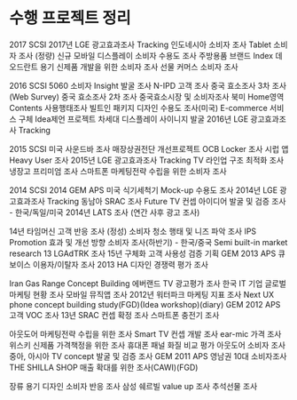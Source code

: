 # 수행 프로젝트 정리


2017 SCSI
2017년 LGE 광고효과조사 Tracking
인도네시아 소비자 조사
Tablet 소비자 조사 (정량)
신규 모바일 디스플레이 소비자 수용도 조사
주방용품 브랜드 Index
데오드란트 용기 신제품 개발을 위한 소비자 조사
선물 커머스 소비자 조사





2016 SCSI
5060 소비자 Insight 발굴 조사
N-IPD 고객 조사
중국 효소조사 3차 조사(Web Survey)
중국 효소조사 2차 조사
중국효소시장 및 소비자조사
북미 Home영역 Contents 사용행태조사
빌트인 패키지 디자인 수용도 조사(미국)
E-commerce 서비스 구체 Idea제언 프로젝트
차세대 디스플레이 사이니지 발굴
2016년 LGE 광고효과조사 Tracking



2015 SCSI
미국 사운드바 조사
매장상권전단 개선프로젝트
OCB Locker 조사
시럽 앱 Heavy User 조사
2015년 LGE 광고효과조사 Tracking
TV 라인업 구조 최적화 조사
냉장고 프리미엄 조사
스마트폰 마케팅전략 수립을 위한 소비자 조사



2014 SCSI
2014 GEM APS
미국 식기세척기 Mock-up 수용도 조사 
2014년 LGE 광고효과조사 Tracking
동남아 SRAC 조사
Future TV 컨셉 아이디어 발굴 및 검증 조사 - 한국/독일/미국
2014년 LATS 조사 (연간 사후 광고 조사)




14년 타임머신 고객 반응 조사 (정성)
소비자 청소 행태 및 니즈 파악 조사
IPS Promotion 효과 및 개선 방향 소비자 조사(하반기) - 한국/중국
Semi built-in market research
13 LGAdTRK 조사
15년 구체화 고객 사용성 검증 기획
GEM 2013 APS
큐보이스 이용자/이탈자 조사
2013 HA 디자인 경쟁력 평가 조사



Iran Gas Range Concept Building
에버랜드 TV 광고평가 조사
한국 IT 기업 글로벌 마케팅 현황 조사
모바일 뮤직앱 조사
2012년 워터파크 마케팅 지표 조사
Next UX phone concept building study(FGD)(Idea workshop)(diary)
GEM 2012 APS
고객 VOC 조사
13년 SRAC 컨셉 확정 조사
스마트폰 충전기 조사



아웃도어 마케팅전략 수립을 위한 조사
Smart TV 컨셉 개발 조사
ear-mic 가격 조사
위스키 신제품 가격책정을 위한 조사
휴대폰 패널 화질 비교 평가
아웃도어 소비자 조사
중아, 아시아 TV concept 발굴 및 검증 조사
GEM 2011 APS
영남권 10대 소비자조사
THE SHILLA SHOP 매출 확대를 위한 조사(CAWI)(FGD)


장류 용기 디자인 소비자 반응 조사
삼성 쉐르빌 value up 조사
추석선물 조사